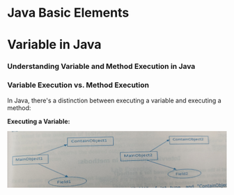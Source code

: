 # Java Basic Elements

# Variable in Java

### Understanding Variable and Method Execution in Java

### Variable Execution vs. Method Execution

In Java, there's a distinction between executing a variable and executing a method:

**Executing a Variable:**


<div style="text-align:center">

[![Java Data Types](/ReactJs/images/DeepCopy.jpg)](https://github.com/ashwinkol/Notes/tree/main/)

</div>

